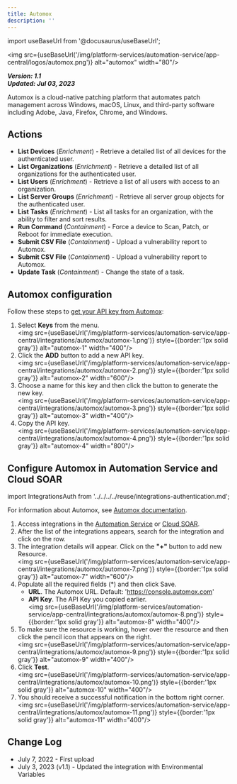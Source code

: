 ```yaml
---
title: Automox
description: ''
---
```

import useBaseUrl from '@docusaurus/useBaseUrl';

<img src={useBaseUrl('/img/platform-services/automation-service/app-central/logos/automox.png')} alt="automox" width="80"/>

***Version: 1.1  
Updated: Jul 03, 2023***

Automox is a cloud-native patching platform that automates patch management across Windows, macOS, Linux, and third-party software including Adobe, Java, Firefox, Chrome, and Windows.

## Actions

* **List Devices** (*Enrichment*) - Retrieve a detailed list of all devices for the authenticated user.
* **List Organizations** (*Enrichment*) - Retrieve a detailed list of all organizations for the authenticated user.
* **List Users** (*Enrichment*) - Retrieve a list of all users with access to an organization.
* **List Server Groups** (*Enrichment*) - Retrieve all server group objects for the authenticated user.
* **List Tasks** (*Enrichment*) - List all tasks for an organization, with the ability to filter and sort results.
* **Run Command** (*Containment*) - Force a device to Scan, Patch, or Reboot for immediate execution.
* **Submit CSV File** (*Containment*) - Upload a vulnerability report to Automox.
* **Submit CSV File** (*Containment*) - Upload a vulnerability report to Automox.
* **Update Task** (*Containment*) - Change the state of a task.

## Automox configuration

Follow these steps to [get your API key from Automox](https://docs.automox.com/product/Product_Documentation/Settings/Managing_Keys.htm):

1. Select **Keys** from the menu. <br/><img src={useBaseUrl('/img/platform-services/automation-service/app-central/integrations/automox/automox-1.png')} style={{border:'1px solid gray'}} alt="automox-1" width="400"/>
1. Click the **ADD** button to add a new API key. <br/><img src={useBaseUrl('/img/platform-services/automation-service/app-central/integrations/automox/automox-2.png')} style={{border:'1px solid gray'}} alt="automox-2" width="600"/>
1. Choose a name for this key and then click the button to generate the new key. <br/><img src={useBaseUrl('/img/platform-services/automation-service/app-central/integrations/automox/automox-3.png')} style={{border:'1px solid gray'}} alt="automox-3" width="400"/>
1. Copy the API key. <br/><img src={useBaseUrl('/img/platform-services/automation-service/app-central/integrations/automox/automox-4.png')} style={{border:'1px solid gray'}} alt="automox-4" width="800"/>

## Configure Automox in Automation Service and Cloud SOAR

import IntegrationsAuth from '../../../../reuse/integrations-authentication.md';

<IntegrationsAuth/>

For information about Automox, see [Automox documentation](https://docs.automox.com/product/Home.htm).

1. Access integrations in the [Automation Service](/docs/platform-services/automation-service/automation-service-integrations/#view-integrations) or [Cloud SOAR](/docs/cloud-soar/automation).
1. After the list of the integrations appears, search for the integration and click on the row.
1. The integration details will appear. Click on the **"+"** button to add new Resource.<br/><img src={useBaseUrl('/img/platform-services/automation-service/app-central/integrations/automox/automox-7.png')} style={{border:'1px solid gray'}} alt="automox-7" width="600"/>
1. Populate all the required fields (\*) and then click Save.
   * **URL**. The Automox URL. Default: 'https://console.automox.com'
   * **API Key**. The API Key you copied earlier. <br/><img src={useBaseUrl('/img/platform-services/automation-service/app-central/integrations/automox/automox-8.png')} style={{border:'1px solid gray'}} alt="automox-8" width="400"/>
1. To make sure the resource is working, hover over the resource and then click the pencil icon that appears on the right.<br/><img src={useBaseUrl('/img/platform-services/automation-service/app-central/integrations/automox/automox-9.png')} style={{border:'1px solid gray'}} alt="automox-9" width="400"/>
1. Click **Test**.<br/><img src={useBaseUrl('/img/platform-services/automation-service/app-central/integrations/automox/automox-10.png')} style={{border:'1px solid gray'}} alt="automox-10" width="400"/>
1. You should receive a successful notification in the bottom right corner.<br/><img src={useBaseUrl('/img/platform-services/automation-service/app-central/integrations/automox/automox-11.png')} style={{border:'1px solid gray'}} alt="automox-11" width="400"/>

## Change Log

* July 7, 2022 - First upload
* July 3, 2023 (v1.1) - Updated the integration with Environmental Variables
